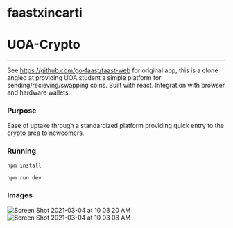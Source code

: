 # faastxincarti

<h1>UOA-Crypto</h1>

<hr>

See https://github.com/go-faast/faast-web for original app, this is a clone angled at providing UOA student a simple platform for sending/recieving/swapping coins. 
Built with react. Integration with browser and hardware wallets.

<h3>Purpose</h3>

Ease of uptake through a standardized platform providing quick entry to the crypto area to newcomers.


<h3>Running</h3>


<code>npm install</code>

<code>npm run dev</code>

<h3>Images</h3>


![Screen Shot 2021-03-04 at 10 03 20 AM](https://user-images.githubusercontent.com/78058588/109882776-43ae9c00-7cdf-11eb-967b-666a44a6209d.png)
![Screen Shot 2021-03-04 at 10 03 08 AM](https://user-images.githubusercontent.com/78058588/109882782-46a98c80-7cdf-11eb-83ed-f9a387d04aed.png)



